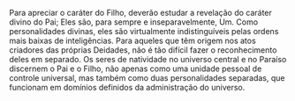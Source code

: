﻿Para apreciar o caráter do Filho, deverão estudar a revelação do caráter divino do Pai; Eles são, para sempre e inseparavelmente, Um. Como personalidades divinas, eles são virtualmente indistinguíveis pelas ordens mais baixas de inteligências. Para aqueles que têm origem nos atos criadores das próprias Deidades, não é tão difícil fazer o reconhecimento deles em separado. Os seres de natividade no universo central e no Paraíso discernem o Pai e o Filho, não apenas como uma unidade pessoal de controle universal, mas também como duas personalidades separadas, que funcionam em domínios definidos da administração do universo.